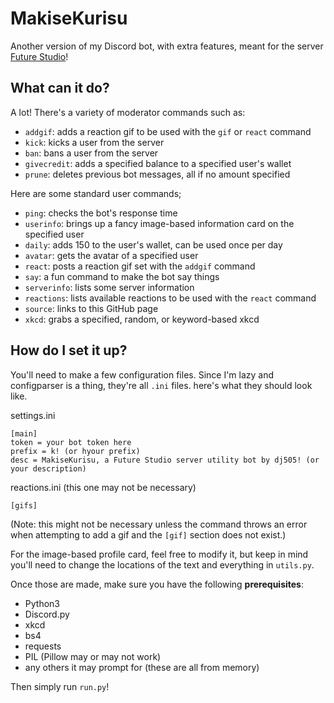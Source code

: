 # MakiseKurisu
Another version of my Discord bot, with extra features, meant for the server [Future Studio](https://discord.gg/HbmunrE)!

## What can it do?
A lot! There's a variety of moderator commands such as:

- `addgif`: adds a reaction gif to be used with the `gif` or `react` command
- `kick`: kicks a user from the server
- `ban`: bans a user from the server
- `givecredit`: adds a specified balance to a specified user's wallet
- `prune`: deletes previous bot messages, all if no amount specified

Here are some standard user commands;

- `ping`: checks the bot's response time
- `userinfo`: brings up a fancy image-based information card on the specified user
- `daily`: adds 150 to the user's wallet, can be used once per day
- `avatar`: gets the avatar of a specified user
- `react`: posts a reaction gif set with the `addgif` command
- `say`: a fun command to make the bot say things
- `serverinfo`: lists some server information
- `reactions`: lists available reactions to be used with the `react` command
- `source`: links to this GitHub page
- `xkcd`: grabs a specified, random, or keyword-based xkcd

## How do I set it up?
You'll need to make a few configuration files. Since I'm lazy and configparser is a thing, they're all `.ini` files. here's what they should look like.

settings.ini
```
[main]
token = your bot token here
prefix = k! (or hyour prefix)
desc = MakiseKurisu, a Future Studio server utility bot by dj505! (or your description)
```

reactions.ini (this one may not be necessary)
```
[gifs]
```
(Note: this might not be necessary unless the command throws an error when attempting to add a gif and the `[gif]` section does not exist.)

For the image-based profile card, feel free to modify it, but keep in mind you'll need to change the locations of the text and everything in `utils.py`.

Once those are made, make sure you have the following **prerequisites**:
- Python3
- Discord.py
- xkcd
- bs4
- requests
- PIL (Pillow may or may not work)
- any others it may prompt for (these are all from memory)

Then simply run `run.py`!
